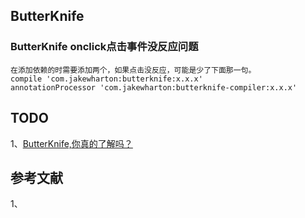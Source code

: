 

## ButterKnife

### ButterKnife onclick点击事件没反应问题
    在添加依赖的时需要添加两个，如果点击没反应，可能是少了下面那一句。
    compile 'com.jakewharton:butterknife:x.x.x'
    annotationProcessor 'com.jakewharton:butterknife-compiler:x.x.x'

## TODO     
1、[ButterKnife,你真的了解吗？](https://www.jianshu.com/p/2967ff971177)     

## 参考文献   
1、
